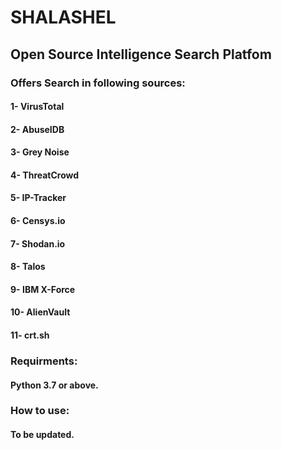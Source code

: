 # SHALASHEL

## Open Source Intelligence Search Platfom

### Offers Search in following sources:
#### 1- VirusTotal
#### 2- AbuseIDB
#### 3- Grey Noise
#### 4- ThreatCrowd
#### 5- IP-Tracker
#### 6- Censys.io
#### 7- Shodan.io
#### 8- Talos
#### 9- IBM X-Force
#### 10- AlienVault
#### 11- crt.sh


### Requirments:
#### Python 3.7 or above.

### How to use:
#### To be updated.

